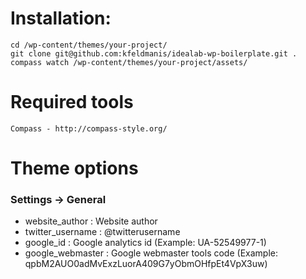# Installation:
	cd /wp-content/themes/your-project/
	git clone git@github.com:kfeldmanis/idealab-wp-boilerplate.git .
	compass watch /wp-content/themes/your-project/assets/
	
# Required tools
	Compass - http://compass-style.org/
	
# Theme options	

### Settings -> General

* website_author : Website author
* twitter_username : @twitterusername
* google_id : Google analytics id (Example: UA-52549977-1)
* google_webmaster : Google webmaster tools code (Example: qpbM2AUO0adMvExzLuorA409G7yObmOHfpEt4VpX3uw)
